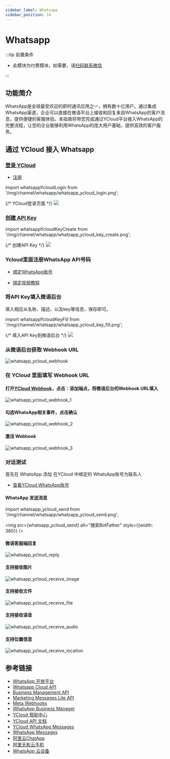 ```yaml
---
sidebar_label: Whatsapp
sidebar_position: 14
---
```


# Whatsapp

:::tip 前置条件

- 此模块为付费模块，如需要，请[扫码联系微信](/img/wechat.png)

:::

## 功能简介

WhatsApp是全球最受欢迎的即时通讯应用之一，拥有数十亿用户。通过集成WhatsApp渠道，企业可以直接在微语平台上接收和回复来自WhatsApp的客户消息，提供便捷的客服体验。本指南将带您完成通过YCloud平台接入WhatsApp的完整流程，让您的企业能够利用WhatsApp的庞大用户基础，提供高效的客户服务。

## 通过 YCloud 接入 Whatsapp

### [登录 YCloud](https://www.ycloud.com/console/#/entry/login)

- [注册](https://www.ycloud.com/?utm_invite_code=fangchen)

import whatsappYcloudLogin from '/img/channel/whatsapp/whatsapp_ycloud_login.png';

{/* YCloud登录页面 */}
<img src={whatsappYcloudLogin} />

### [创建 API Key](https://www.ycloud.com/console/#/app/developers/apikey)

import whatsappYcloudKeyCreate from '/img/channel/whatsapp/whatsapp_ycloud_key_create.png';

{/* 创建API Key */}
<img src={whatsappYcloudKeyCreate} />

### Ycloud里面注册WhatsApp API号码

- [绑定WhatsApp账号](https://www.ycloud.com/console/#/app/whatsApp/getStarted)

- [绑定视频教程](https://www.bilibili.com/video/BV1Aa4y1g7di/)

### 将API Key填入微语后台

填入相应从名称、描述，以及key等信息，保存即可。

import whatsappYcloudKeyFill from '/img/channel/whatsapp/whatsapp_ycloud_key_fill.png';

{/* 填入API Key到微语后台 */}
<img src={whatsappYcloudKeyFill} />

### 从微语后台获取 Webhook URL

![whatsapp_ycloud_webhook](/img/channel/whatsapp/whatsapp_ycloud_webhook.png)

### 在 YCloud 里面填写 Webhook URL

#### 打开[YCloud Webhook](https://www.ycloud.com/console/#/app/developers/webhook)，点击：添加端点，将微语后台的Webhook URL填入

![whatsapp_ycloud_webhook_1](/img/channel/whatsapp/whatsapp_ycloud_webhook_1.png)

#### 勾选WhatsApp相关事件，点击确认

![whatsapp_ycloud_webhook_2](/img/channel/whatsapp/whatsapp_ycloud_webhook_2.png)

#### 激活 Webhook

![whatsapp_ycloud_webhook_3](/img/channel/whatsapp/whatsapp_ycloud_webhook_3.png)

### 对话测试

首先在 WhatsApp 添加 在YCloud 中绑定的 WhatsApp账号为联系人

- [查看YCloud WhatsApp账号](https://www.ycloud.com/console/#/app/whatsApp/account)

#### WhatsApp 发送消息

import whatsapp_ycloud_send from '/img/channel/whatsapp/whatsapp_ycloud_send.png';

<img src={whatsapp_ycloud_send} alt="搜索BotFather" style={{width: 360}} />

#### 微语客服端回复

![whatsapp_ycloud_reply](/img/channel/whatsapp/whatsapp_ycloud_reply.png)

#### 支持接收图片

![whatsapp_ycloud_receive_image](/img/channel/whatsapp/whatsapp_ycloud_receive_image.png)

#### 支持接收文件

![whatsapp_ycloud_receive_file](/img/channel/whatsapp/whatsapp_ycloud_receive_file.png)

#### 支持接收语音

![whatsapp_ycloud_receive_audio](/img/channel/whatsapp/whatsapp_ycloud_receive_audio.png)

#### 支持位置信息

![whatsapp_ycloud_receive_location](/img/channel/whatsapp/whatsapp_ycloud_receive_location.png)

## 参考链接

- [WhatsApp 开放平台](https://developers.facebook.com/docs/whatsapp/)
- [Whatsapp Cloud API](https://developers.facebook.com/docs/whatsapp/cloud-api)
- [Business Management API](https://developers.facebook.com/docs/whatsapp/business-management-api)
- [Marketing Messages Lite API](https://developers.facebook.com/docs/whatsapp/marketing-messages-lite-api/)
- [Meta Webhooks](https://developers.facebook.com/docs/graph-api/webhooks)
- [WhatsApp Business Manager](https://business.facebook.com/)
- [YCloud 帮助中心](https://helpdocs.ycloud.com/help-center/zh)
- [YCloud API 文档](https://docs.ycloud.com/reference/introduction)
- [YCloud WhatsApp Messages](https://helpdocs.ycloud.com/help-center/whatsapp-basics/messages)
- [WhatsApp Messages](https://developers.facebook.com/docs/whatsapp/cloud-api/reference/messages)
- [阿里云ChatApp](https://chatapp.console.aliyun.com/Overview)
- [阿里无影云手机](https://help.aliyun.com/zh/ecp/what-is-cloud-phone?spm=a2c4g.11186623.help-menu-254658.d_0_0.1e116b54QHIMjO)
- [WhatsApp 云设备](https://faq.whatsapp.com/378279804439436/?helpref=hc_fnav&cms_platform=android&locale=zh_CN)
